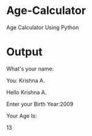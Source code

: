 # Age-Calculator
Age Calculator Using Python

# Output
What's your name:

You: Krishna A.

Hello Krishna A.

Enter your Birth Year:2009

Your Age Is:

13
